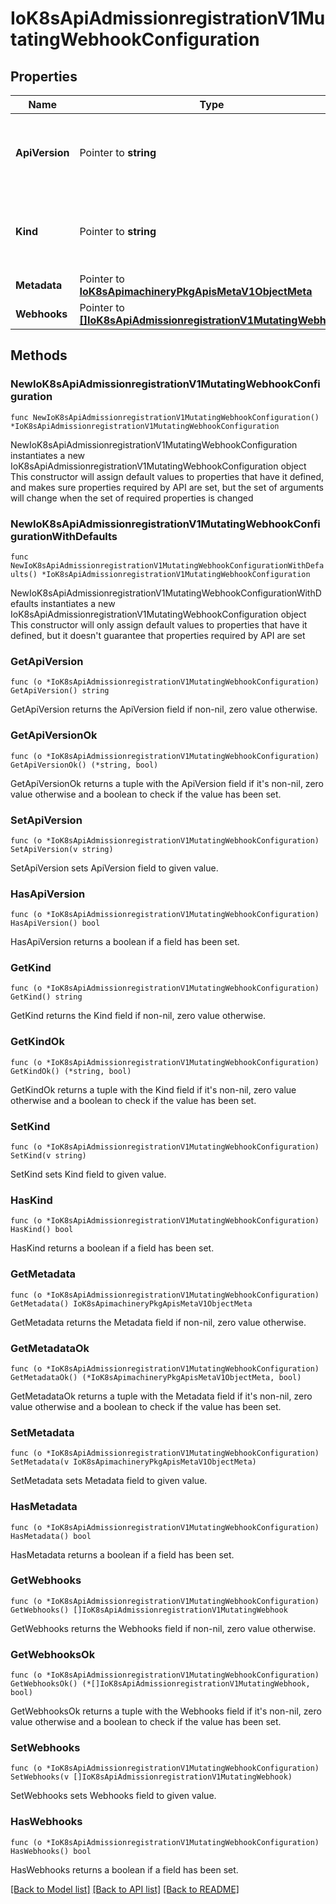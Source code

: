 # IoK8sApiAdmissionregistrationV1MutatingWebhookConfiguration

## Properties

Name | Type | Description | Notes
------------ | ------------- | ------------- | -------------
**ApiVersion** | Pointer to **string** | APIVersion defines the versioned schema of this representation of an object. Servers should convert recognized schemas to the latest internal value, and may reject unrecognized values. More info: https://git.k8s.io/community/contributors/devel/sig-architecture/api-conventions.md#resources | [optional] 
**Kind** | Pointer to **string** | Kind is a string value representing the REST resource this object represents. Servers may infer this from the endpoint the client submits requests to. Cannot be updated. In CamelCase. More info: https://git.k8s.io/community/contributors/devel/sig-architecture/api-conventions.md#types-kinds | [optional] 
**Metadata** | Pointer to [**IoK8sApimachineryPkgApisMetaV1ObjectMeta**](IoK8sApimachineryPkgApisMetaV1ObjectMeta.md) |  | [optional] 
**Webhooks** | Pointer to [**[]IoK8sApiAdmissionregistrationV1MutatingWebhook**](IoK8sApiAdmissionregistrationV1MutatingWebhook.md) | Webhooks is a list of webhooks and the affected resources and operations. | [optional] 

## Methods

### NewIoK8sApiAdmissionregistrationV1MutatingWebhookConfiguration

`func NewIoK8sApiAdmissionregistrationV1MutatingWebhookConfiguration() *IoK8sApiAdmissionregistrationV1MutatingWebhookConfiguration`

NewIoK8sApiAdmissionregistrationV1MutatingWebhookConfiguration instantiates a new IoK8sApiAdmissionregistrationV1MutatingWebhookConfiguration object
This constructor will assign default values to properties that have it defined,
and makes sure properties required by API are set, but the set of arguments
will change when the set of required properties is changed

### NewIoK8sApiAdmissionregistrationV1MutatingWebhookConfigurationWithDefaults

`func NewIoK8sApiAdmissionregistrationV1MutatingWebhookConfigurationWithDefaults() *IoK8sApiAdmissionregistrationV1MutatingWebhookConfiguration`

NewIoK8sApiAdmissionregistrationV1MutatingWebhookConfigurationWithDefaults instantiates a new IoK8sApiAdmissionregistrationV1MutatingWebhookConfiguration object
This constructor will only assign default values to properties that have it defined,
but it doesn't guarantee that properties required by API are set

### GetApiVersion

`func (o *IoK8sApiAdmissionregistrationV1MutatingWebhookConfiguration) GetApiVersion() string`

GetApiVersion returns the ApiVersion field if non-nil, zero value otherwise.

### GetApiVersionOk

`func (o *IoK8sApiAdmissionregistrationV1MutatingWebhookConfiguration) GetApiVersionOk() (*string, bool)`

GetApiVersionOk returns a tuple with the ApiVersion field if it's non-nil, zero value otherwise
and a boolean to check if the value has been set.

### SetApiVersion

`func (o *IoK8sApiAdmissionregistrationV1MutatingWebhookConfiguration) SetApiVersion(v string)`

SetApiVersion sets ApiVersion field to given value.

### HasApiVersion

`func (o *IoK8sApiAdmissionregistrationV1MutatingWebhookConfiguration) HasApiVersion() bool`

HasApiVersion returns a boolean if a field has been set.

### GetKind

`func (o *IoK8sApiAdmissionregistrationV1MutatingWebhookConfiguration) GetKind() string`

GetKind returns the Kind field if non-nil, zero value otherwise.

### GetKindOk

`func (o *IoK8sApiAdmissionregistrationV1MutatingWebhookConfiguration) GetKindOk() (*string, bool)`

GetKindOk returns a tuple with the Kind field if it's non-nil, zero value otherwise
and a boolean to check if the value has been set.

### SetKind

`func (o *IoK8sApiAdmissionregistrationV1MutatingWebhookConfiguration) SetKind(v string)`

SetKind sets Kind field to given value.

### HasKind

`func (o *IoK8sApiAdmissionregistrationV1MutatingWebhookConfiguration) HasKind() bool`

HasKind returns a boolean if a field has been set.

### GetMetadata

`func (o *IoK8sApiAdmissionregistrationV1MutatingWebhookConfiguration) GetMetadata() IoK8sApimachineryPkgApisMetaV1ObjectMeta`

GetMetadata returns the Metadata field if non-nil, zero value otherwise.

### GetMetadataOk

`func (o *IoK8sApiAdmissionregistrationV1MutatingWebhookConfiguration) GetMetadataOk() (*IoK8sApimachineryPkgApisMetaV1ObjectMeta, bool)`

GetMetadataOk returns a tuple with the Metadata field if it's non-nil, zero value otherwise
and a boolean to check if the value has been set.

### SetMetadata

`func (o *IoK8sApiAdmissionregistrationV1MutatingWebhookConfiguration) SetMetadata(v IoK8sApimachineryPkgApisMetaV1ObjectMeta)`

SetMetadata sets Metadata field to given value.

### HasMetadata

`func (o *IoK8sApiAdmissionregistrationV1MutatingWebhookConfiguration) HasMetadata() bool`

HasMetadata returns a boolean if a field has been set.

### GetWebhooks

`func (o *IoK8sApiAdmissionregistrationV1MutatingWebhookConfiguration) GetWebhooks() []IoK8sApiAdmissionregistrationV1MutatingWebhook`

GetWebhooks returns the Webhooks field if non-nil, zero value otherwise.

### GetWebhooksOk

`func (o *IoK8sApiAdmissionregistrationV1MutatingWebhookConfiguration) GetWebhooksOk() (*[]IoK8sApiAdmissionregistrationV1MutatingWebhook, bool)`

GetWebhooksOk returns a tuple with the Webhooks field if it's non-nil, zero value otherwise
and a boolean to check if the value has been set.

### SetWebhooks

`func (o *IoK8sApiAdmissionregistrationV1MutatingWebhookConfiguration) SetWebhooks(v []IoK8sApiAdmissionregistrationV1MutatingWebhook)`

SetWebhooks sets Webhooks field to given value.

### HasWebhooks

`func (o *IoK8sApiAdmissionregistrationV1MutatingWebhookConfiguration) HasWebhooks() bool`

HasWebhooks returns a boolean if a field has been set.


[[Back to Model list]](../README.md#documentation-for-models) [[Back to API list]](../README.md#documentation-for-api-endpoints) [[Back to README]](../README.md)


